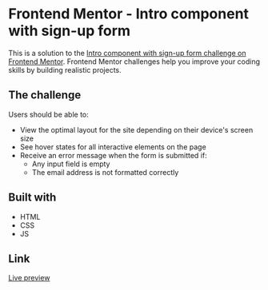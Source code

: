 # Frontend Mentor - Intro component with sign-up form

This is a solution to the [Intro component with sign-up form challenge on Frontend Mentor](https://www.frontendmentor.io/challenges/intro-component-with-signup-form-5cf91bd49edda32581d28fd1). Frontend Mentor challenges help you improve your coding skills by building realistic projects.

## The challenge

Users should be able to:

- View the optimal layout for the site depending on their device's screen size
- See hover states for all interactive elements on the page
- Receive an error message when the form is submitted if:
  - Any input field is empty
  - The email address is not formatted correctly

## Built with

- HTML
- CSS
- JS

## Link

[Live preview](https://astounding-kringle-20c872.netlify.app/)
